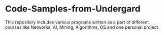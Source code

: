 # Code-Samples-from-Undergard
This repository includes various programs written as a part of different courses like Networks, AI, Mining, Algorithms, OS and one personal project.
